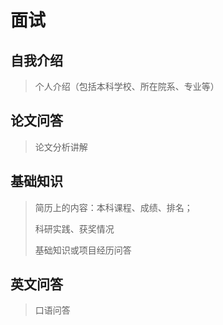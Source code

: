# 面试



## 自我介绍

> 个人介绍（包括本科学校、所在院系、专业等）

## 论文问答

> 论文分析讲解

## 基础知识

> 简历上的内容：本科课程、成绩、排名；
>
> 科研实践、获奖情况
>
> 基础知识或项目经历问答

## 英文问答

> 口语问答